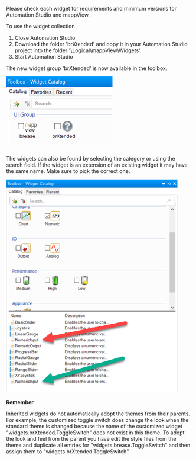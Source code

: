 Please check each widget for requirements and minimum versions for Automation Studio and mappView.

To use the widget collection 

1. Close Automation Studio
2. Download the folder 'brXtended' and copy it in your Automation Studio project into the folder '\Logical\mappView\Widgets'.
3. Start Automation Studio

The new widget group 'brXtended' is now available in the toolbox.

![](./images/installation1.png)

The widgets can also be found by selecting the category or using the search field. If the widget is an extension of an existing widget it may have the same name. Make sure to pick the correct one.

![](./images/installation2.png)

**Remember**

Inherited widgets do not automatically adopt the themes from their parents. For example, the customized toggle switch does change the look when the standard theme is changed because the name of the customized widget "widgets.brXtended.ToggleSwitch" does not exist in this theme. 
To adopt the look and feel from the parent you have edit the style files from the theme and duplicate all entries for "widgets.brease.ToggleSwitch" and then assign them to "widgets.brXtended.ToggleSwitch"
